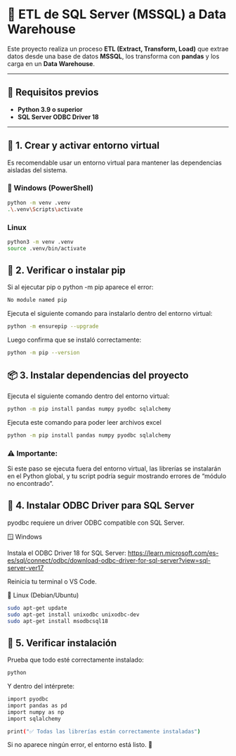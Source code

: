 # 🚀 ETL de SQL Server (MSSQL) a Data Warehouse

Este proyecto realiza un proceso **ETL (Extract, Transform, Load)** que extrae datos desde una base de datos **MSSQL**, los transforma con **pandas** y los carga en un **Data Warehouse**.

---

## 🧩 Requisitos previos

- **Python 3.9 o superior**
- **SQL Server ODBC Driver 18**

---

## 🧱 1. Crear y activar entorno virtual

Es recomendable usar un entorno virtual para mantener las dependencias aisladas del sistema.

### 🔹 Windows (PowerShell)
```bash
python -m venv .venv
.\.venv\Scripts\activate
```
### Linux
```bash
python3 -m venv .venv
source .venv/bin/activate
```

## 🧰 2. Verificar o instalar pip

Si al ejecutar pip o python -m pip aparece el error:
```bash
No module named pip
```

Ejecuta el siguiente comando para instalarlo dentro del entorno virtual:
```bash
python -m ensurepip --upgrade
```

Luego confirma que se instaló correctamente:
```bash
python -m pip --version
```
## 📦 3. Instalar dependencias del proyecto

Ejecuta el siguiente comando dentro del entorno virtual:
```bash
python -m pip install pandas numpy pyodbc sqlalchemy
```

Ejecuta este comando para poder leer archivos excel
```bash
python -m pip install pandas numpy pyodbc sqlalchemy
```

### ⚠️ Importante:
Si este paso se ejecuta fuera del entorno virtual, las librerías se instalarán en el Python global, y tu script podría seguir mostrando errores de “módulo no encontrado”.

## 💾 4. Instalar ODBC Driver para SQL Server

pyodbc requiere un driver ODBC compatible con SQL Server.

🪟 Windows

Instala el ODBC Driver 18 for SQL Server:
https://learn.microsoft.com/es-es/sql/connect/odbc/download-odbc-driver-for-sql-server?view=sql-server-ver17

Reinicia tu terminal o VS Code.

🐧 Linux (Debian/Ubuntu)
```bash
sudo apt-get update
sudo apt-get install unixodbc unixodbc-dev
sudo apt-get install msodbcsql18
```

## 🧠 5. Verificar instalación

Prueba que todo esté correctamente instalado:
```bash
python
```

Y dentro del intérprete:
```bash
import pyodbc
import pandas as pd
import numpy as np
import sqlalchemy

print("✅ Todas las librerías están correctamente instaladas")
```

Si no aparece ningún error, el entorno está listo. 🎉